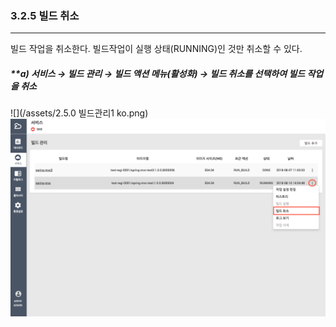 ### 3.2.5 빌드 취소

---

빌드 작업을 취소한다. 빌드작업이 실행 상태(RUNNING)인 것만 취소할 수 있다.

##### **a\) 서비스 **→** 빌드 관리 **→ 빌드 액션 메뉴\(활성화\) → 빌드 취소를 선택하여 빌드 작업을 취소**
![](/assets/2.5.0 빌드관리1 ko.png)![](/assets/KR/2.5.4/3.2.5_2.png)
##### 